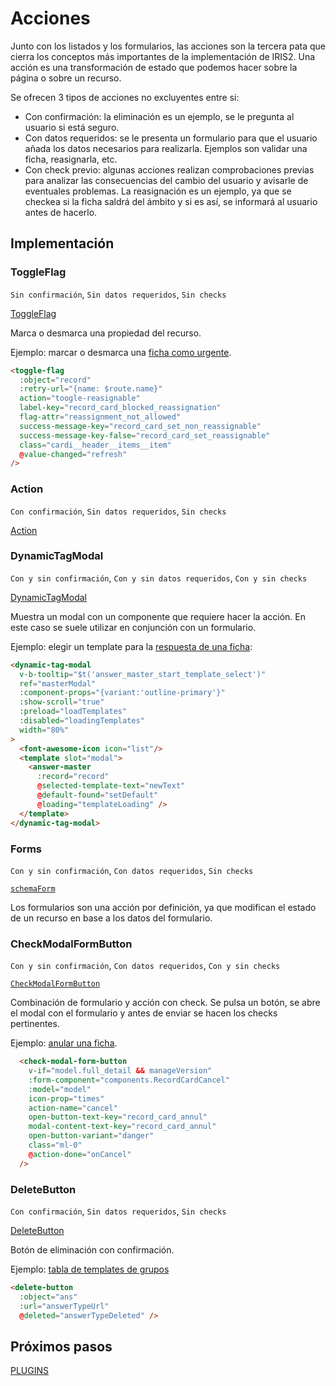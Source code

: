 # Acciones

Junto con los listados y los formularios, las acciones son la tercera pata que cierra los conceptos más importantes de la implementación de IRIS2. Una acción es una transformación de estado que podemos hacer sobre la página o sobre un recurso.

Se ofrecen 3 tipos de acciones no excluyentes entre si:

- Con confirmación: la eliminación es un ejemplo, se le pregunta al usuario si está seguro.
- Con datos requeridos: se le presenta un formulario para que el usuario añada los datos necesarios para realizarla. Ejemplos son validar una ficha, reasignarla, etc.
- Con check previo: algunas acciones realizan comprobaciones previas para analizar las consecuencias del cambio del usuario y avisarle de eventuales problemas. La reasignación es un ejemplo, ya que se checkea si la ficha saldrá del ámbito y si es así, se informará al usuario antes de hacerlo.

## Implementación

### ToggleFlag

`Sin confirmación`, `Sin datos requeridos`, `Sin checks`

[ToggleFlag](../../src/components/pages/actions/ToggleFlag.vue)

Marca o desmarca una propiedad del recurso. 

Ejemplo: marcar o desmarca una [ficha como urgente](../../src/pages/backoffice/records/_id.vue).

```html
<toggle-flag
  :object="record"
  :retry-url="{name: $route.name}"
  action="toogle-reasignable"
  label-key="record_card_blocked_reassignation"
  flag-attr="reassignment_not_allowed"
  success-message-key="record_card_set_non_reassignable"
  success-message-key-false="record_card_set_reassignable"
  class="cardi__header__items__item"
  @value-changed="refresh"
/>
```

### Action

`Con confirmación`, `Sin datos requeridos`, `Sin checks`

[Action](../../src/components/pages/actions/Action.vue)

### DynamicTagModal

`Con y sin confirmación`, `Con y sin datos requeridos`, `Con y sin checks`

[DynamicTagModal](../../src/components/pages/actions/DynamicTagModal.vue)

Muestra un modal con un componente que requiere hacer la acción. En este caso se suele utilizar en conjunción con un formulario.

Ejemplo: elegir un template para la [respuesta de una ficha](../../src/components/iris-pages/records/process/AnswerTextEditor.vue):

```html
<dynamic-tag-modal
  v-b-tooltip="$t('answer_master_start_template_select')"
  ref="masterModal"
  :component-props="{variant:'outline-primary'}"
  :show-scroll="true"
  :preload="loadTemplates"
  :disabled="loadingTemplates"
  width="80%"
>
  <font-awesome-icon icon="list"/>
  <template slot="modal">
    <answer-master
      :record="record"
      @selected-template-text="newText"
      @default-found="setDefault"
      @loading="templateLoading" />
  </template>
</dynamic-tag-modal>
```

### Forms

`Con y sin confirmación`, `Con datos requeridos`, `Sin checks`

[`schemaForm`](../../src/components/pages/form/schemaForm.vue)

Los formularios son una acción por definición, ya que modifican el estado de un recurso en base a los datos del formulario.

### CheckModalFormButton

`Con y sin confirmación`, `Con datos requeridos`, `Con y sin checks`

[`CheckModalFormButton`](../../src/components/forms/buttons/CheckModalFormButton.vue)

Combinación de formulario y acción con check. Se pulsa un botón, se abre el modal con el formulario y antes de enviar se hacen los checks pertinentes.

Ejemplo: [anular una ficha](../../src/pages/backoffice/records/_id.vue).

```html
  <check-modal-form-button
    v-if="model.full_detail && manageVersion"
    :form-component="components.RecordCardCancel"
    :model="model"
    icon-prop="times"
    action-name="cancel"
    open-button-text-key="record_card_annul"
    modal-content-text-key="record_card_annul"
    open-button-variant="danger"
    class="ml-0"
    @action-done="onCancel"
  />
```

### DeleteButton

`Con confirmación`, `Sin datos requeridos`, `Sin checks`

[DeleteButton](../../src/components/pages/actions/DeleteButton.vue)

Botón de eliminación con confirmación.

Ejemplo: [tabla de templates de grupos](../../src/components/iris-pages/templates/TemplateTable.vue)

```html
<delete-button
  :object="ans"
  :url="answerTypeUrl"
  @deleted="answerTypeDeleted" />
```

## Próximos pasos

[PLUGINS](./plugin.md)